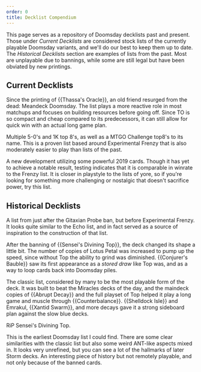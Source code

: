 ```yaml
---
order: 0
title: Decklist Compendium
---
```


This page serves as a repository of Doomsday decklists past and present. Those
under *Current Decklists* are considered stock lists of the currently playable
Doomsday variants, and we'll do our best to keep them up to date. The
*Historical Decklists* section are examples of lists from the past. Most are
unplayable due to bannings, while some are still legal but have been obviated by
new printings.

## Current Decklists

Since the printing of {{Thassa's Oracle}}, an old friend resurged from the dead:
Meandeck Doomsday. The list plays a more reactive role in most matchups and
focuses on building resources before going off. Since TO is so compact and cheap
compared to its predecessors, it can still allow for quick win with an actual
long game plan.

<deck path="meandeck.ubw.txt" />

<deck path="meandeck.ubg.txt" />

Multiple 5-0's and 1K top 8's, as well as a MTGO Challenge top8's to its name.
This is a proven list based around Experimental Frenzy that is also moderately
easier to play than lists of the past.

<deck path="ddeft.txt" />

A new development utilizing some powerful 2019 cards. Though it has yet to
achieve a notable result, testing indicates that it is comparable in winrate to
the Frenzy list. It is closer in playstyle to the lists of yore, so if you're
looking for something more challenging or nostalgic that doesn't sacrifice
power, try this list.

<deck path="ddft.txt" />

## Historical Decklists

A list from just after the Gitaxian Probe ban, but before Experimental Frenzy.
It looks quite similar to the Echo list, and in fact served as a source of
inspiration to the construction of that list.

<deck path="2018/12/ddft.txt" />

After the banning of {{Sensei's Divining Top}}, the deck changed its shape a
little bit. The number of copies of Lotus Petal was increased to pump up the
speed, since without Top the ability to grind was diminished.
{{Conjurer's Bauble}} saw its first appearance as a *stored draw* like Top was,
and as a way to loop cards back into Doomsday piles.

<deck path="2018/06/ddft.txt" />

The classic list, considered by many to be the most playable form of the deck.
It was built to beat the Miracles decks of the day, and the maindeck copies of
{{Abrupt Decay}} and the full playset of Top helped it play a long game and
muscle through {{Counterbalance}}. {{Shelldock Isle}} and Emrakul,
{{Xantid Swarm}}, and more decays gave it a strong sideboard plan against the
slow blue decks.

RiP Sensei's Divining Top.

<deck path="2017/08/ddft.txt" />

This is the earliest Doomsday list I could find. There are some clear
similarities with the classic list but also some weird ANT-like aspects mixed
in. It looks very unrefined, but you can see a lot of the hallmarks of later
Storm decks. An interesting piece of history but not remotely playable, and not
only because of the banned cards.

<deck path="2011/08/ddft.txt" />
